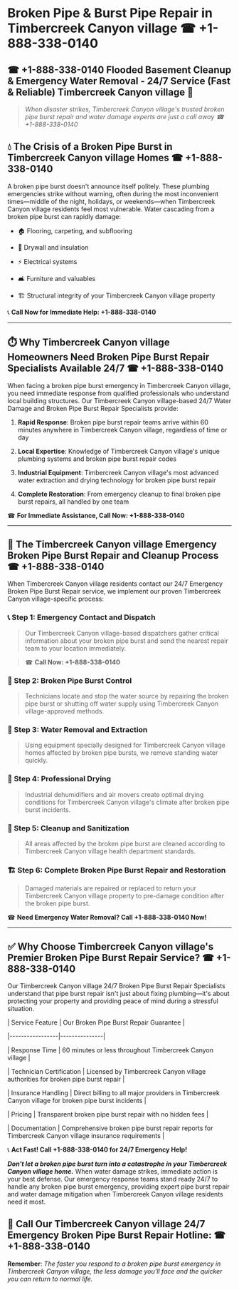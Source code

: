 # Broken Pipe & Burst Pipe Repair in Timbercreek Canyon village ☎ +1-888-338-0140  
## ☎ +1-888-338-0140 Flooded Basement Cleanup & Emergency Water Removal - 24/7 Service (Fast & Reliable) Timbercreek Canyon village 🚨  

> *When disaster strikes, Timbercreek Canyon village's trusted broken pipe burst repair and water damage experts are just a call away ☎ +1-888-338-0140*  

## 💧 The Crisis of a Broken Pipe Burst in Timbercreek Canyon village Homes ☎ +1-888-338-0140  

A broken pipe burst doesn't announce itself politely. These plumbing emergencies strike without warning, often during the most inconvenient times—middle of the night, holidays, or weekends—when Timbercreek Canyon village residents feel most vulnerable. Water cascading from a broken pipe burst can rapidly damage:  

* 🏠 Flooring, carpeting, and subflooring  
* 🧱 Drywall and insulation  
* ⚡ Electrical systems  
* 🛋️ Furniture and valuables  
* 🏗️ Structural integrity of your Timbercreek Canyon village property  

📞 **Call Now for Immediate Help: +1-888-338-0140**  

---  

## ⏱️ Why Timbercreek Canyon village Homeowners Need Broken Pipe Burst Repair Specialists Available 24/7 ☎ +1-888-338-0140  

When facing a broken pipe burst emergency in Timbercreek Canyon village, you need immediate response from qualified professionals who understand local building structures. Our Timbercreek Canyon village-based 24/7 Water Damage and Broken Pipe Burst Repair Specialists provide:  

1. **Rapid Response**: Broken pipe burst repair teams arrive within 60 minutes anywhere in Timbercreek Canyon village, regardless of time or day  
2. **Local Expertise**: Knowledge of Timbercreek Canyon village's unique plumbing systems and broken pipe burst repair codes  
3. **Industrial Equipment**: Timbercreek Canyon village's most advanced water extraction and drying technology for broken pipe burst repair  
4. **Complete Restoration**: From emergency cleanup to final broken pipe burst repairs, all handled by one team  

☎ **For Immediate Assistance, Call Now: +1-888-338-0140**  

---  

## 🔧 The Timbercreek Canyon village Emergency Broken Pipe Burst Repair and Cleanup Process ☎ +1-888-338-0140  

When Timbercreek Canyon village residents contact our 24/7 Emergency Broken Pipe Burst Repair service, we implement our proven Timbercreek Canyon village-specific process:  

### 📞 Step 1: Emergency Contact and Dispatch  
> Our Timbercreek Canyon village-based dispatchers gather critical information about your broken pipe burst and send the nearest repair team to your location immediately.  
> ☎ **Call Now: +1-888-338-0140**  

### 🚿 Step 2: Broken Pipe Burst Control  
> Technicians locate and stop the water source by repairing the broken pipe burst or shutting off water supply using Timbercreek Canyon village-approved methods.  

### 🌊 Step 3: Water Removal and Extraction  
> Using equipment specially designed for Timbercreek Canyon village homes affected by broken pipe bursts, we remove standing water quickly.  

### 💨 Step 4: Professional Drying  
> Industrial dehumidifiers and air movers create optimal drying conditions for Timbercreek Canyon village's climate after broken pipe burst incidents.  

### 🧼 Step 5: Cleanup and Sanitization  
> All areas affected by the broken pipe burst are cleaned according to Timbercreek Canyon village health department standards.  

### 🏗️ Step 6: Complete Broken Pipe Burst Repair and Restoration  
> Damaged materials are repaired or replaced to return your Timbercreek Canyon village property to pre-damage condition after the broken pipe burst.  

☎ **Need Emergency Water Removal? Call +1-888-338-0140 Now!**  

---  

## ✅ Why Choose Timbercreek Canyon village's Premier Broken Pipe Burst Repair Service? ☎ +1-888-338-0140  

Our Timbercreek Canyon village 24/7 Broken Pipe Burst Repair Specialists understand that pipe burst repair isn't just about fixing plumbing—it's about protecting your property and providing peace of mind during a stressful situation.  

| Service Feature | Our Broken Pipe Burst Repair Guarantee |  
|-----------------|---------------|  
| Response Time | 60 minutes or less throughout Timbercreek Canyon village |  
| Technician Certification | Licensed by Timbercreek Canyon village authorities for broken pipe burst repair |  
| Insurance Handling | Direct billing to all major providers in Timbercreek Canyon village for broken pipe burst incidents |  
| Pricing | Transparent broken pipe burst repair with no hidden fees |  
| Documentation | Comprehensive broken pipe burst repair reports for Timbercreek Canyon village insurance requirements |  

📞 **Act Fast! Call +1-888-338-0140 for 24/7 Emergency Help!**  

***Don't let a broken pipe burst turn into a catastrophe in your Timbercreek Canyon village home.*** When water damage strikes, immediate action is your best defense. Our emergency response teams stand ready 24/7 to handle any broken pipe burst emergency, providing expert pipe burst repair and water damage mitigation when Timbercreek Canyon village residents need it most.  

## 📱 Call Our Timbercreek Canyon village 24/7 Emergency Broken Pipe Burst Repair Hotline: ☎ +1-888-338-0140  

**Remember**: *The faster you respond to a broken pipe burst emergency in Timbercreek Canyon village, the less damage you'll face and the quicker you can return to normal life.*